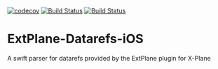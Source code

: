 [![codecov](https://codecov.io/gh/ChristianPraiss/ExtPlane-Datarefs-iOS/branch/master/graph/badge.svg)](https://codecov.io/gh/ChristianPraiss/ExtPlane-Datarefs-iOS)  [![Build Status](https://www.bitrise.io/app/9acee4363bc08b45.svg?token=0s0U3jTg9XKwjKsk-3pNOA&branch=master)](https://www.bitrise.io/app/9acee4363bc08b45)  [![Build Status](https://travis-ci.org/ChristianPraiss/ExtPlane-Datarefs-iOS.svg?branch=master)](https://travis-ci.org/ChristianPraiss/ExtPlane-Datarefs-iOS)

# ExtPlane-Datarefs-iOS
A swift parser for datarefs provided by the ExtPlane plugin for X-Plane
